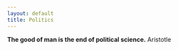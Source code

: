 ```yaml
---
layout: default
title: Politics
---
```


**The good of man is the end of political science.** Aristotle


